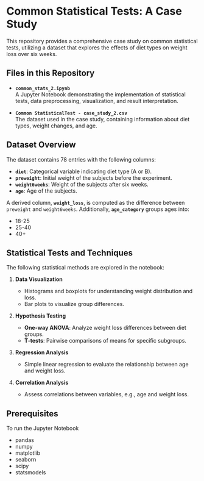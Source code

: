 # Common Statistical Tests: A Case Study  

This repository provides a comprehensive case study on common statistical tests, utilizing a dataset that explores the effects of diet types on weight loss over six weeks.  

## Files in this Repository  

- **`common_stats_2.ipynb`**  
  A Jupyter Notebook demonstrating the implementation of statistical tests, data preprocessing, visualization, and result interpretation.  

- **`Common StatisticalTest - case_study_2.csv`**  
  The dataset used in the case study, containing information about diet types, weight changes, and age.  

## Dataset Overview  

The dataset contains 78 entries with the following columns:  
- **`diet`**: Categorical variable indicating diet type (A or B).  
- **`preweight`**: Initial weight of the subjects before the experiment.  
- **`weight6weeks`**: Weight of the subjects after six weeks.  
- **`age`**: Age of the subjects.  

A derived column, **`weight_loss`**, is computed as the difference between `preweight` and `weight6weeks`. Additionally, **`age_category`** groups ages into:  
- 18-25  
- 25-40  
- 40+  

## Statistical Tests and Techniques  

The following statistical methods are explored in the notebook:  

1. **Data Visualization**  
   - Histograms and boxplots for understanding weight distribution and loss.  
   - Bar plots to visualize group differences.  

2. **Hypothesis Testing**  
   - **One-way ANOVA**: Analyze weight loss differences between diet groups.  
   - **T-tests**: Pairwise comparisons of means for specific subgroups.  

3. **Regression Analysis**  
   - Simple linear regression to evaluate the relationship between age and weight loss.  

4. **Correlation Analysis**  
   - Assess correlations between variables, e.g., age and weight loss.  

## Prerequisites  

To run the Jupyter Notebook  

- pandas  
- numpy  
- matplotlib  
- seaborn  
- scipy  
- statsmodels  


